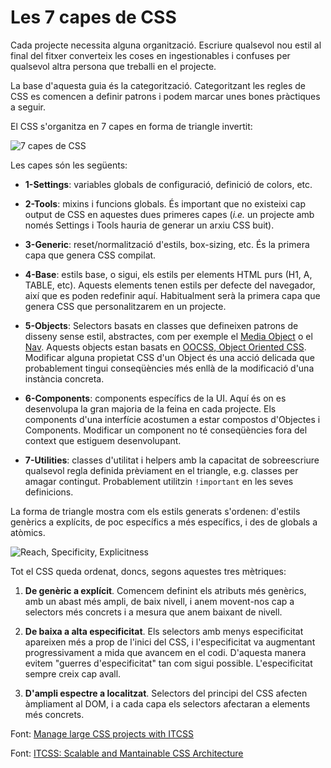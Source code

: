 # Les 7 capes de CSS

Cada projecte necessita alguna organització. Escriure qualsevol nou estil al
final del fitxer converteix les coses en ingestionables i confuses per
qualsevol altra persona que treballi en el projecte.

La base d'aquesta guia és la categorització. Categoritzant les regles de CSS es
comencen a definir patrons i podem marcar unes bones pràctiques a seguir.

El CSS s'organitza en 7 capes en forma de triangle invertit:

![7 capes de CSS](../../images/itcss.png)

Les capes són les següents:

* **1-Settings**: variables globals de configuració, definició de colors, etc.

* **2-Tools**: mixins i funcions globals. És important que no existeixi cap
  output de CSS en aquestes dues primeres capes \(_i.e._ un projecte amb només
  Settings i Tools hauria de generar un arxiu CSS buit\).

* **3-Generic**: reset/normalització d'estils, box-sizing, etc. És la primera
  capa que genera CSS compilat.

* **4-Base**: estils base, o sigui, els estils per elements HTML purs \(H1, A,
  TABLE, etc\). Aquests elements tenen estils per defecte del navegador, així
  que es poden redefinir aquí. Habitualment serà la primera capa que genera CSS
  que personalitzarem en un projecte.

* **5-Objects**: Selectors basats en classes que defineixen patrons de disseny
  sense estil, abstractes, com per exemple el [Media
  Object](http://www.stubbornella.org/content/2010/06/25/the-media-object-saves-hundreds-of-lines-of-code/)
  o el [Nav](https://csswizardry.com/2011/09/the-nav-abstraction/). Aquests
  objects estan basats en [OOCSS, Object Oriented
  CSS](https://www.smashingmagazine.com/2011/12/an-introduction-to-object-oriented-css-oocss/).
  Modificar alguna propietat CSS d'un Object és una acció delicada que
  probablement tingui conseqüències més enllà de la modificació d'una instància
  concreta.

* **6-Components**: components específics de la UI. Aquí és on es desenvolupa
  la gran majoria de la feina en cada projecte. Els components d'una interfície
  acostumen a estar compostos d'Objectes i Components. Modificar un component
  no té conseqüències fora del context que estiguem desenvolupant.

* **7-Utilities**: classes d'utilitat i helpers amb la capacitat de
  sobreescriure qualsevol regla definida prèviament en el triangle, e.g.
  classes per amagar contingut. Probablement utilitzin `!important` en les
  seves definicions.

La forma de triangle mostra com els estils generats s'ordenen: d'estils
genèrics a explícits, de poc específics a més específics, i des de globals a
atòmics.

![Reach, Specificity, Explicitness](../../images/itcss-2.png)

Tot el CSS queda ordenat, doncs, segons aquestes tres mètriques:

1. **De genèric a explícit**. Comencem definint els atributs més genèrics, amb
   un abast més ampli, de baix nivell, i anem movent-nos cap a selectors més
   concrets i a mesura que anem baixant de nivell.

2. **De baixa a alta especificitat**. Els selectors amb menys especificitat
   apareixen més a prop de l'inici del CSS, i l'especificitat va augmentant
   progressivament a mida que avancem en el codi. D'aquesta manera evitem
   "guerres d'especificitat" tan com sigui possible. L'especificitat sempre
   creix cap avall.

3. **D'ampli espectre a localitzat**. Selectors del principi del CSS afecten
   àmpliament al DOM, i a cada capa els selectors afectaran a elements més
   concrets.

Font: [Manage large CSS projects with
ITCSS](http://www.creativebloq.com/web-design/manage-large-css-projects-itcss-101517528)

Font: [ITCSS: Scalable and Mantainable CSS
Architecture](https://www.xfive.co/blog/itcss-scalable-maintainable-css-architecture/)




